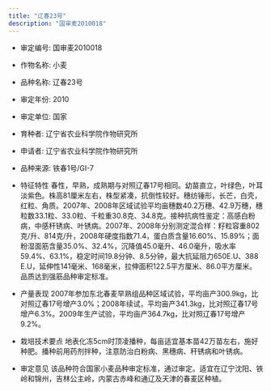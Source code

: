 ```yaml
---
title: "辽春23号"
description: "国审麦2010018"
---
```

* 审定编号:  国审麦2010018

*  作物名称:  小麦

*  品种名称:  辽春23号

*  审定年份:  2010

*  审定单位:  国家

* 育种者:  辽宁省农业科学院作物研究所

*  申请者:  辽宁省农业科学院作物研究所

*  品种来源:  铁春1号/GI-7

*  特征特性
春性，早熟，成熟期与对照辽春17号相同。幼苗直立，叶绿色，叶耳淡紫色。株高81厘米左右，株型紧凑，抗倒性较好。穗纺锤形，长芒，白壳，红粒、角质。2007年、2008年区域试验平均亩穗数40.2万穗、42.9万穗，穗粒数33.1粒、33.0粒、千粒重30.8克、34.8克。接种抗病性鉴定：高感白粉病，中感秆锈病、叶锈病。2007年、2008年分别测定混合样：籽粒容重802克/升、814克/升，2008年硬度指数71.4，蛋白质含量16.60%、15.89%；面粉湿面筋含量35.0%、32.4%，沉降值45.0毫升、46.0毫升，吸水率59.4%、63.1%，稳定时间19.8分钟、8.5分钟，最大抗延阻力650E.U、388 E.U，延伸性141毫米、168毫米，拉伸面积122.5平方厘米、86.0平方厘米。品质达到强筋品种审定标准。

*  产量表现
2007年参加东北春麦早熟组品种区域试验，平均亩产300.9kg，比对照辽春17号增产3.0%；2008年续试，平均亩产341.3kg，比对照辽春17号增产6.3%。2009年生产试验，平均亩产364.7kg，比对照辽春17号增产9.2%。

*  栽培技术要点
地表化冻5cm时顶凌播种，每亩适宜基本苗42万苗左右，施好种肥。播种前用药剂拌种，注意防治白粉病、黑穗病、秆锈病和叶锈病。

*  审定意见
该品种符合国家小麦品种审定标准，通过审定。适宜在辽宁沈阳、铁岭和锦州，吉林公主岭，内蒙古赤峰和通辽及天津的春麦区种植。


